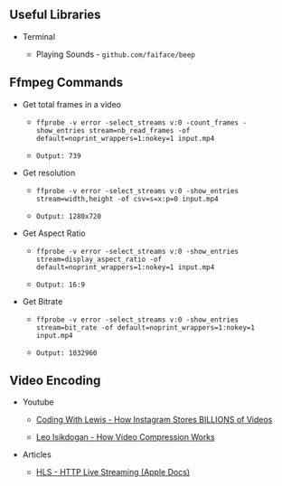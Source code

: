 ## Useful Libraries

- Terminal

    - Playing Sounds - ```github.com/faiface/beep```


## Ffmpeg Commands

- Get total frames in a video

    - ```ffprobe -v error -select_streams v:0 -count_frames -show_entries stream=nb_read_frames -of default=noprint_wrappers=1:nokey=1 input.mp4```

    - ```Output: 739```

- Get resolution

    - ```ffprobe -v error -select_streams v:0 -show_entries stream=width,height -of csv=s=x:p=0 input.mp4```

    - ```Output: 1280x720```

- Get Aspect Ratio

    - ```ffprobe -v error -select_streams v:0 -show_entries stream=display_aspect_ratio -of default=noprint_wrappers=1:nokey=1 input.mp4```

    - ```Output: 16:9```

- Get Bitrate 

    - ```ffprobe -v error -select_streams v:0 -show_entries stream=bit_rate -of default=noprint_wrappers=1:nokey=1 input.mp4```

    - ```Output: 1032960```


## Video Encoding

- Youtube

    - [Coding With Lewis - How Instagram Stores BILLIONS of Videos](https://www.youtube.com/watch?v=HzD_Kv6IyQ0)

    - [Leo Isikdogan - How Video Compression Works](https://www.youtube.com/watch?v=QoZ8pccsYo4&t=0s)


- Articles

    - [HLS - HTTP Live Streaming (Apple Docs)](https://developer.apple.com/streaming/)
